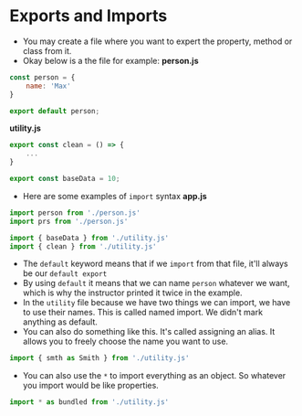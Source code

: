 # Exports and Imports
- You may create a file where you want to expert the property, method or class from it.
- Okay below is a the file for example:
**person.js**
```js
const person = {
    name: 'Max'
}

export default person;
```

**utility.js**
```js
export const clean = () => {
    ...
}

export const baseData = 10;
```
- Here are some examples of `import` syntax
**app.js**
```js
import person from './person.js'
import prs from './person.js'

import { baseData } from './utility.js'
import { clean } from './utility.js'
```
- The `default` keyword means that if we `import` from that file, it'll always be our `default export`
- By using `default` it means that we can name `person` whatever we want, which is why the instructor printed it twice in the example.
- In the `utility` file because we have two things we can import, we have to use their names. This is called named import. We didn't mark anything as default.
- You can also do something like this. It's called assigning an alias. It allows you to freely choose the name you want to use.
```js
import { smth as Smith } from './utility.js'
```
- You can also use the `*` to import everything as an object. So whatever you import would be like properties.
```js
import * as bundled from './utility.js'
```